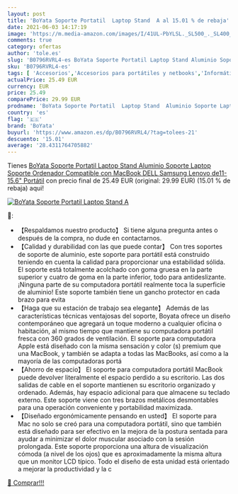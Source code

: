 ```yaml
---
layout: post
title: 'BoYata Soporte Portatil  Laptop Stand  A al 15.01 % de rebaja'
date: 2021-06-03 14:17:19
image: 'https://m.media-amazon.com/images/I/41UL-PbYLSL._SL500_._SL400_.jpg'
comments: true
category: ofertas
author: 'tole.es'
slug: 'B0796RVRL4-es BoYata Soporte Portatil Laptop Stand Aluminio Soporte...'
sku: 'B0796RVRL4-es'
tags: [ 'Accesorios','Accesorios para portátiles y netbooks','Informática','Soportes de regazo para portátiles y netbooks','boyata','dell','lenovo','ordenador','samsung', ]
actualPrice: 25.49 EUR
currency: EUR
price: 25.49
comparePrice: 29.99 EUR
prodname: 'BoYata Soporte Portatil  Laptop Stand  Aluminio Soporte Laptop  Soporte Ordenador Compatible con MacBook  DELL  Samsung  Lenovo de11-15.6" Portátil'
country: 'es'
flag: '🇪🇸'
brand: 'BoYata'
buyurl: 'https://www.amazon.es/dp/B0796RVRL4/?tag=tolees-21'
descuento: '15.01'
average: '28.4311764705882'
---
```


Tienes [BoYata Soporte Portatil  Laptop Stand  Aluminio Soporte Laptop  Soporte Ordenador Compatible con MacBook  DELL  Samsung  Lenovo de11-15.6" Portátil](https://www.amazon.es/dp/B0796RVRL4/?tag=tolees-21) con precio final de  25.49 EUR (original: 29.99 EUR) (15.01 %  de rebaja) aqui!

[![BoYata Soporte Portatil  Laptop Stand  A](https://m.media-amazon.com/images/I/41UL-PbYLSL._SL500_._SL400_.jpg)](https://www.amazon.es/dp/B0796RVRL4/?tag=tolees-21)

🔎:

- 【Respaldamos nuestro producto】 Si tiene alguna pregunta antes o después de la compra, no dude en contactarnos.
- 【Calidad y durabilidad con las que puede contar】 Con tres soportes de soporte de aluminio, este soporte para portátil está construido teniendo en cuenta la calidad para proporcionar una estabilidad sólida. El soporte está totalmente acolchado con goma gruesa en la parte superior y cuatro de goma en la parte inferior, todo para antideslizante. ¡Ninguna parte de su computadora portátil realmente toca la superficie de aluminio! Este soporte también tiene un gancho protector en cada brazo para evita
- 【Haga que su estación de trabajo sea elegante】 Además de las características técnicas ventajosas del soporte, Boyata ofrece un diseño contemporáneo que agregará un toque moderno a cualquier oficina o habitación, al mismo tiempo que mantiene su computadora portátil fresca con 360 grados de ventilación. El soporte para computadora Apple está diseñado con la misma sensación y color (s) premium que una MacBook, y también se adapta a todas las MacBooks, así como a la mayoría de las computadoras portá
- 【Ahorro de espacio】 El soporte para computadora portátil MacBook puede devolver literalmente el espacio perdido a su escritorio. Las dos salidas de cable en el soporte mantienen su escritorio organizado y ordenado. Además, hay espacio adicional para que almacene su teclado externo. Este soporte viene con tres brazos metálicos desmontables para una operación conveniente y portabilidad maximizada.
- 【Diseñado ergonómicamente pensando en usted】 El soporte para Mac no solo se creó para una computadora portátil, sino que también está diseñado para ser efectivo en la mejora de la postura sentada para ayudar a minimizar el dolor muscular asociado con la sesión prolongada. Este soporte proporciona una altura de visualización cómoda (a nivel de los ojos) que es aproximadamente la misma altura que un monitor LCD típico. Todo el diseño de esta unidad está orientado a mejorar la productividad y la c

[🛒 Comprar!!!](https://www.amazon.es/dp/B0796RVRL4/?tag=tolees-21)
